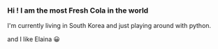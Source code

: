 ### Hi ! I am the most Fresh Cola in the world
I'm currently living in South Korea and just playing around with python.

and I like Elaina :grinning:



